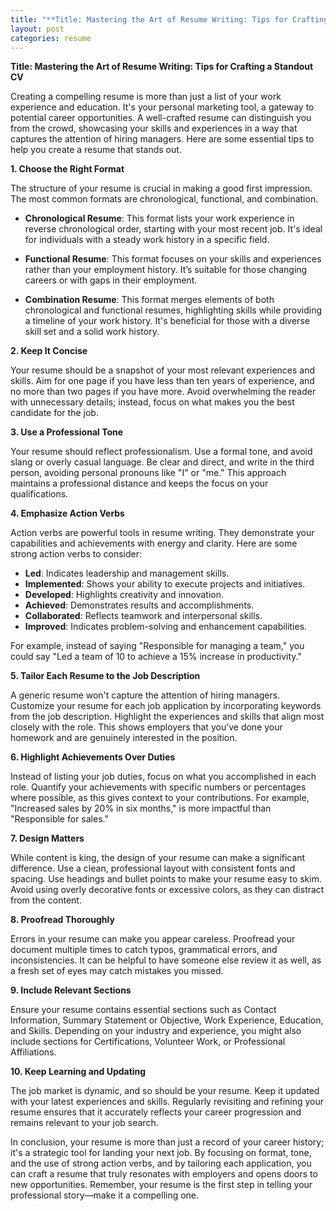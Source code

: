 ```yaml
---
title: "**Title: Mastering the Art of Resume Writing: Tips for Crafting a Standout CV**"
layout: post
categories: resume
---
```


**Title: Mastering the Art of Resume Writing: Tips for Crafting a Standout CV**

Creating a compelling resume is more than just a list of your work experience and education. It's your personal marketing tool, a gateway to potential career opportunities. A well-crafted resume can distinguish you from the crowd, showcasing your skills and experiences in a way that captures the attention of hiring managers. Here are some essential tips to help you create a resume that stands out.

**1. Choose the Right Format**

The structure of your resume is crucial in making a good first impression. The most common formats are chronological, functional, and combination.

- **Chronological Resume**: This format lists your work experience in reverse chronological order, starting with your most recent job. It's ideal for individuals with a steady work history in a specific field.

- **Functional Resume**: This format focuses on your skills and experiences rather than your employment history. It’s suitable for those changing careers or with gaps in their employment.

- **Combination Resume**: This format merges elements of both chronological and functional resumes, highlighting skills while providing a timeline of your work history. It's beneficial for those with a diverse skill set and a solid work history.

**2. Keep It Concise**

Your resume should be a snapshot of your most relevant experiences and skills. Aim for one page if you have less than ten years of experience, and no more than two pages if you have more. Avoid overwhelming the reader with unnecessary details; instead, focus on what makes you the best candidate for the job.

**3. Use a Professional Tone**

Your resume should reflect professionalism. Use a formal tone, and avoid slang or overly casual language. Be clear and direct, and write in the third person, avoiding personal pronouns like "I" or "me." This approach maintains a professional distance and keeps the focus on your qualifications.

**4. Emphasize Action Verbs**

Action verbs are powerful tools in resume writing. They demonstrate your capabilities and achievements with energy and clarity. Here are some strong action verbs to consider:

- **Led**: Indicates leadership and management skills.
- **Implemented**: Shows your ability to execute projects and initiatives.
- **Developed**: Highlights creativity and innovation.
- **Achieved**: Demonstrates results and accomplishments.
- **Collaborated**: Reflects teamwork and interpersonal skills.
- **Improved**: Indicates problem-solving and enhancement capabilities.

For example, instead of saying "Responsible for managing a team," you could say "Led a team of 10 to achieve a 15% increase in productivity."

**5. Tailor Each Resume to the Job Description**

A generic resume won't capture the attention of hiring managers. Customize your resume for each job application by incorporating keywords from the job description. Highlight the experiences and skills that align most closely with the role. This shows employers that you’ve done your homework and are genuinely interested in the position.

**6. Highlight Achievements Over Duties**

Instead of listing your job duties, focus on what you accomplished in each role. Quantify your achievements with specific numbers or percentages where possible, as this gives context to your contributions. For example, "Increased sales by 20% in six months," is more impactful than "Responsible for sales."

**7. Design Matters**

While content is king, the design of your resume can make a significant difference. Use a clean, professional layout with consistent fonts and spacing. Use headings and bullet points to make your resume easy to skim. Avoid using overly decorative fonts or excessive colors, as they can distract from the content.

**8. Proofread Thoroughly**

Errors in your resume can make you appear careless. Proofread your document multiple times to catch typos, grammatical errors, and inconsistencies. It can be helpful to have someone else review it as well, as a fresh set of eyes may catch mistakes you missed.

**9. Include Relevant Sections**

Ensure your resume contains essential sections such as Contact Information, Summary Statement or Objective, Work Experience, Education, and Skills. Depending on your industry and experience, you might also include sections for Certifications, Volunteer Work, or Professional Affiliations.

**10. Keep Learning and Updating**

The job market is dynamic, and so should be your resume. Keep it updated with your latest experiences and skills. Regularly revisiting and refining your resume ensures that it accurately reflects your career progression and remains relevant to your job search.

In conclusion, your resume is more than just a record of your career history; it's a strategic tool for landing your next job. By focusing on format, tone, and the use of strong action verbs, and by tailoring each application, you can craft a resume that truly resonates with employers and opens doors to new opportunities. Remember, your resume is the first step in telling your professional story—make it a compelling one.